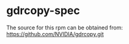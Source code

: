 # gdrcopy-spec

The source for this rpm can be obtained from:
https://github.com/NVIDIA/gdrcopy.git
